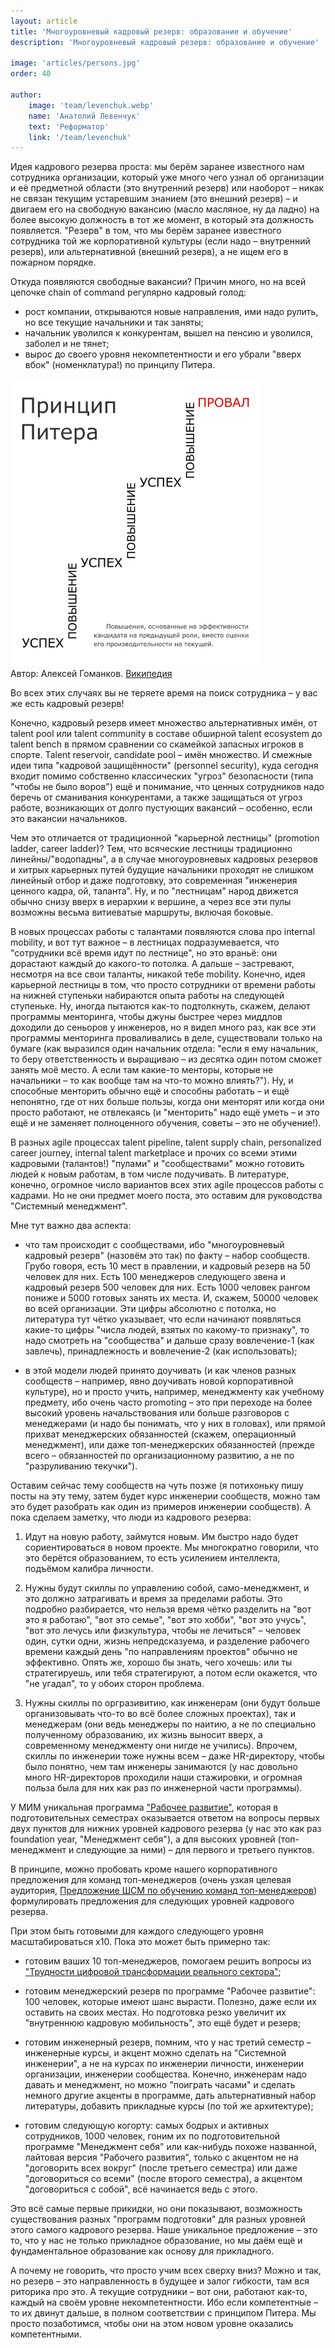 ```yaml
---
layout: article
title: 'Многоуровневый кадровый резерв: образование и обучение'
description: 'Многоуровневый кадровый резерв: образование и обучение'

image: 'articles/persons.jpg'
order: 40

author:
    image: 'team/levenchuk.webp'
    name: 'Анатолий Левенчук'
    text: 'Реформатор'
    link: '/team/levenchuk'
---
```


Идея кадрового резерва проста: мы берём заранее известного нам сотрудника организации, который уже много чего узнал об организации и её предметной области (это внутренний резерв) или наоборот – никак не связан текущим устаревшим знанием (это внешний резерв) – и двигаем его на свободную вакансию (масло масляное, ну да ладно) на более высокую должность в тот же момент, в который эта должность появляется. "Резерв" в том, что мы берём заранее известного сотрудника той же корпоративной культуры (если надо – внутренний резерв), или альтернативной (внешний резерв), а не ищем его в пожарном порядке.

Откуда появляются свободные вакансии? Причин много, но на всей цепочке chain of command регулярно кадровый голод:
* рост компании, открываются новые направления, ими надо рулить, но все текущие начальники и так заняты;
* начальник уволился к конкурентам, вышел на пенсию и уволился, заболел и не тянет;
* вырос до своего уровня некомпетентности и его убрали "вверх вбок" (номенклатура!) по принципу Питера.

<div class="my-4">
    <div class="bg-white p-4 text-center">
        <img src="../public/images/articles/peter-principle.png" width="400">
    </div>
    <div class="image-caption">
        Автор: Алексей Гоманков. <a href="https://ru.wikipedia.org/wiki/Принцип_Питера" target="_blank" rel="nofollow noopener">Википедия</a>
    </div>
</div>

Во всех этих случаях вы не теряете время на поиск сотрудника – у вас же есть кадровый резерв!

Конечно, кадровый резерв имеет множество альтернативных имён, от talent pool или talent community в составе обширной talent ecosystem до talent bench в прямом сравнении со скамейкой запасных игроков в спорте. Talent reservoir, candidate pool – имён множество. И смежные идеи типа "кадровой защищённости" (personnel security), куда сегодня входит помимо собственно классических "угроз" безопасности (типа "чтобы не было воров") ещё и понимание, что ценных сотрудников надо беречь от сманивания конкурентами, а также защищаться от угроз работе, возникающих от долго пустующих вакансий – особенно, если это вакансии начальников.

Чем это отличается от традиционной "карьерной лестницы" (promotion ladder, career ladder)? Тем, что всяческие лестницы традиционно линейны/"водопадны", а в случае многоуровневых кадровых резервов и хитрых карьерных путей будущие начальники проходят не слишком линейный отбор и даже подготовку, это современная "инженерия ценного кадра, ой, таланта". Ну, и по "лестницам" народ движется обычно снизу вверх в иерархии к вершине, а через все эти пулы возможны весьма витиеватые маршруты, включая боковые.

В новых процессах работы с талантами появляются слова про internal mobility, и вот тут важное – в лестницах подразумевается, что "сотрудники всё время идут по лестнице", но это враньё: они дорастают каждый до какого-то потолка. А дальше – застревают, несмотря на все свои таланты, никакой тебе mobility. Конечно, идея карьерной лестницы в том, что просто сотрудники от времени работы на нижней ступеньки набираются опыта работы на следующей ступеньке. Ну, иногда пытаются как-то подтолкнуть, скажем, делают программы менторинга, чтобы джуны быстрее через миддлов доходили до сеньоров у инженеров, но я видел много раз, как все эти программы менторинга проваливались в деле, существовали только на бумаге (как выразился один начальник отдела: "если я ему начальник, то беру ответственность и выращиваю – из десятка один потом сможет занять моё место. А если там какие-то менторы, которые не начальники – то как вообще там на что-то можно влиять?"). Ну, и способные менторить обычно ещё и способны работать – и ещё непонятно, где от них больше пользы, когда они менторят или когда они просто работают, не отвлекаясь (и "менторить" надо ещё уметь – и это ещё и не заменяет полноценного обучения, советы – это не обучение!).

В разных agile процессах talent pipeline, talent supply chain, personalized career journey, internal talent marketplace и прочих со всеми этими кадровыми (талантов!) "пулами" и "сообществами" можно готовить людей к новым работам, в том числе подучивать. В литературе, конечно, огромное число вариантов всех этих agile процессов работы с кадрами. Но не они предмет моего поста, это оставим для руководства "Системный менеджмент".

Мне тут важно два аспекта:

* что там происходит с сообществами, ибо "многоуровневый кадровый резерв" (назовём это так) по факту – набор сообществ. Грубо говоря, есть 10 мест в правлении, и кадровый резерв на 50 человек для них. Есть 100 менеджеров следующего звена и кадровый резерв 500 человек для них. Есть 1000 человек рангом пониже и 5000 готовых занять их места. И, скажем, 50000 человек во всей организации. Эти цифры абсолютно с потолка, но литература тут чётко указывает, что если начинают появляться какие-то цифры "числа людей, взятых по какому-то признаку", то надо смотреть на "сообщества" и дальше сразу вовлечение-1 (как завлечь), принадлежность и вовлечение-2 (как использовать);

* в этой модели людей принято доучивать (и как членов разных сообществ – например, явно доучивать новой корпоративной культуре), но и просто учить, например, менеджменту как учебному предмету, ибо очень часто promoting – это при переходе на более высокий уровень начальствования или больше разговоров с менеджерами (и надо бы понимать, что у них в головах), или прямой прихват менеджерских обязанностей (скажем, операционный менеджмент), или даже топ-менеджерских обязанностей (прежде всего – обязанностей по организационному развитию, а не по "разруливанию текучки").

Оставим сейчас тему сообществ на чуть позже (я потихоньку пишу посты на эту тему, затем будет курс инженерии сообществ, можно там это будет разобрать как один из примеров инженерии сообществ). А пока сделаем заметку, что люди из кадрового резерва:

1. Идут на новую работу, займутся новым. Им быстро надо будет сориентироваться в новом проекте. Мы многократно говорили, что это берётся образованием, то есть усилением интеллекта, подъёмом калибра личности.

2. Нужны будут скиллы по управлению собой, само-менеджмент, и это должно затрагивать и время за пределами работы. Это подробно разбирается, что нельзя время чётко разделить на "вот это я работаю", "вот это семье", "вот это хобби", "вот это учусь", "вот это лечусь или физкультура, чтобы не лечиться" – человек один, сутки одни, жизнь непредсказуема, и разделение рабочего времени каждый день "по направлениям проектов" обычно не эффективно. Опять же, хорошо бы знать, чего хочешь: или ты стратегируешь, или тебя стратегируют, а потом если окажется, что "не угадал", то у обоих сторон проблема.

3. Нужны скиллы по оргразивитию, как инженерам (они будут больше организовывать что-то во всё более сложных проектах), так и менеджерам (они ведь менеджеры по наитию, а не по специально полученному образованию, их жизнь выносит вверх, а современному менеджменту они нигде не учились). Впрочем, скиллы по инженерии тоже нужны всем – даже HR-директору, чтобы было понятно, чем там инженеры занимаются (у нас довольно много HR-директоров проходили наши стажировки, и огромная польза была для них как раз по инженерной части программы).

У МИМ уникальная программа ["Рабочее развитие"](/programs/orgdev), которая в подготовительных семестрах оказывается ответом на вопросы первых двух пунктов для нижних уровней кадрового резерва (у нас это как раз foundation year, "Менеджмент себя"), а для высоких уровней (топ-менеджмент и следующие за ними) – для первого и третьего пунктов.

В принципе, можно пробовать кроме нашего корпоративного предложения для команд топ-менеджеров (очень узкая целевая аудитория, <a href="https://systemsworld.club/t/predlozhenie-shsm-po-obucheniyu-komand-top-menedzherov/11692" target="_blank">Предложение ШСМ по обучению команд топ-менеджеров</a>) формулировать предложения для следующих уровней кадрового резерва.

При этом быть готовыми для каждого следующего уровня масштабироваться x10. Пока это может быть примерно так:
* готовим ваших 10 топ-менеджеров, помогаем решить вопросы из ["Трудности цифровой трансформации реального сектора"](/articles/real-sector-digital-transformation);

* готовим менеджерский резерв по программе "Рабочее развитие": 100 человек, которые имеют шанс вырасти. Полезно, даже если их оставить на своих местах. Но подготовка резко увеличит их "внутреннюю кадровую мобильность", это ещё будет и резерв;

* готовим инженерный резерв, помним, что у нас третий семестр – инженерные курсы, и акцент можно сделать на "Системной инженерии", а не на курсах по инженерии личности, инженерии организации, инженерии сообщества. Конечно, инженерам надо давать и менеджмент, но можно "поиграть часами" и сделать немного другие акценты в программе, дать альтернативный набор литературы, добавить прикладные курсы (по той же архитектуре);

* готовим следующую когорту: самых бодрых и активных сотрудников, 1000 человек, гоним их по подготовительной программе "Менеджмент себя" или как-нибудь похоже названной, лайтовая версия "Рабочего развития", только с акцентом не на "договорить всех вокруг" (после третьего семестра) или даже "договориться со всеми" (после второго семестра), а акцентом "договориться с собой", всё начинается ведь с этого.

Это всё самые первые прикидки, но они показывают, возможность существования разных "программ подготовки" для разных уровней этого самого кадрового резерва. Наше уникальное предложение – это то, что у нас не только прикладное образование, но мы даём ещё и фундаментальное образование как основу для прикладного.

А почему не говорить, что просто учим всех сверху вниз? Можно и так, но резерв – это направленность в будущее и залог гибкости, там вся риторика про это. А текущие сотрудники – вот они, работают как-то, каждый на своём уровне некомпетентности. Ибо если компетентные – то их двинут дальше, в полном соответствии с принципом Питера. Мы просто позаботимся, чтобы они на этом новом уровне оказались компетентными.
